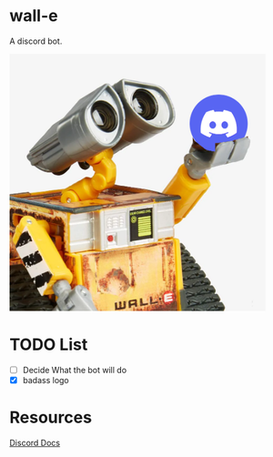 # wall-e
A discord bot.

<a >
  <img src="https://github.com/Jacobbrewer1/wall-e/blob/main/assets/images/WALL-E.png" width="450" />
</a>

# TODO List
* [ ] Decide What the bot will do
* [x] badass logo

# Resources
[Discord Docs](https://discord.com/developers/docs/topics/gateway)
